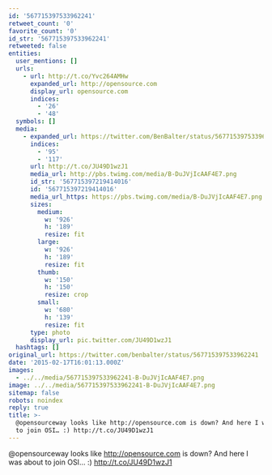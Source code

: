 ```yaml
---
id: '567715397533962241'
retweet_count: '0'
favorite_count: '0'
id_str: '567715397533962241'
retweeted: false
entities:
  user_mentions: []
  urls:
    - url: http://t.co/Yvc264AMHw
      expanded_url: http://opensource.com
      display_url: opensource.com
      indices:
        - '26'
        - '48'
  symbols: []
  media:
    - expanded_url: https://twitter.com/BenBalter/status/567715397533962241/photo/1
      indices:
        - '95'
        - '117'
      url: http://t.co/JU49D1wzJ1
      media_url: http://pbs.twimg.com/media/B-DuJVjIcAAF4E7.png
      id_str: '567715397219414016'
      id: '567715397219414016'
      media_url_https: https://pbs.twimg.com/media/B-DuJVjIcAAF4E7.png
      sizes:
        medium:
          w: '926'
          h: '189'
          resize: fit
        large:
          w: '926'
          h: '189'
          resize: fit
        thumb:
          w: '150'
          h: '150'
          resize: crop
        small:
          w: '680'
          h: '139'
          resize: fit
      type: photo
      display_url: pic.twitter.com/JU49D1wzJ1
  hashtags: []
original_url: https://twitter.com/benbalter/status/567715397533962241
date: '2015-02-17T16:01:13.000Z'
images:
  - ../../media/567715397533962241-B-DuJVjIcAAF4E7.png
image: ../../media/567715397533962241-B-DuJVjIcAAF4E7.png
sitemap: false
robots: noindex
reply: true
title: >-
  @opensourceway looks like http://opensource.com is down? And here I was about
  to join OSI… :) http://t.co/JU49D1wzJ1
---
```


@opensourceway looks like http://opensource.com is down? And here I was about to join OSI… :) http://t.co/JU49D1wzJ1